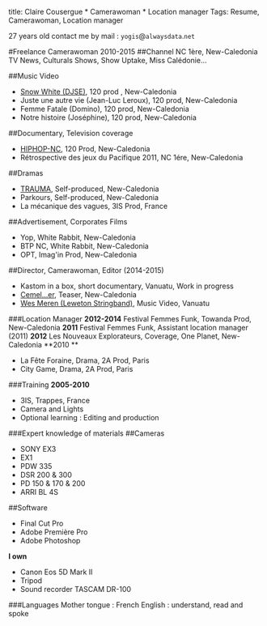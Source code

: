 title: Claire Cousergue * Camerawoman * Location manager
Tags: Resume, Camerawoman, Location manager

27 years old
contact me by mail : `yogis`@`alwaysdata`.`net`


#Freelance Camerawoman 2010-2015
##Channel NC 1ère, New-Caledonia
TV News, Culturals Shows, Show Uptake, Miss Calédonie...

##Music Video 
* [Snow White (DJSE)](www.youtube.com/watch?v=M4ldouk-maA), 120 prod , New-Caledonia
* Juste une autre vie (Jean-Luc Leroux), 120 prod, New-Caledonia 
* Femme Fatale (Domino), 120 prod, New-Caledonia
* Notre histoire (Joséphine), 120 prod, New-Caledonia

##Documentary, Television coverage 
* [HIPHOP-NC](www.youtube.com/watch?v=HLOhTMuEsT4), 120 Prod, New-Caledonia
* Rétrospective des jeux du Pacifique 2011, NC 1ére, New-Caledonia

##Dramas 
* [TRAUMA](https://vimeo.com/30382704), Self-produced, New-Caledonia
* Parkours, Self-produced, New-Caledonia
* La mécanique des vagues, 3IS Prod, France

##Advertisement, Corporates Films 
* Yop, White Rabbit, New-Caledonia
* BTP NC, White Rabbit, New-Caledonia
* OPT, Imag'in Prod, New-Caledonia

##Director, Camerawoman, Editor (2014-2015)
* Kastom in a box, short documentary, Vanuatu, Work in progress
* [Cemel...er](www.youtube.com/watch?v=dGpJGJFoG_k), Teaser, New-Caledonia
* [Wes Meren (Leweton Stringband)](https://www.youtube.com/watch?v=cY-moQQrsLY), Music Video, Vanuatu 

###Location Manager 
**2012-2014** 
Festival Femmes Funk, Towanda Prod, New-Caledonia
**2011** 
Festival Femmes Funk, Assistant location manager (2011)
**2012** 
Les Nouveaux Explorateurs, Coverage, One Planet, New-Caledonia
**2010 **
* La Fête Foraine, Drama, 2A Prod, Paris
* City Game, Drama, 2A Prod, Paris

###Training **2005-2010**
* 3IS, Trappes, France
* Camera and Lights 
* Optional learning : Editing and production 

###Expert knowledge of materials
##Cameras
* SONY EX3
* EX1
* PDW 335
* DSR 200 & 300
* PD 150 & 170 & 200
* ARRI BL 4S

##Software
* Final Cut Pro
* Adobe Première Pro
* Adobe Photoshop

**I own**
* Canon Eos 5D Mark II 
* Tripod
* Sound recorder TASCAM DR-100

###Languages
Mother tongue : French
English : understand, read and spoke
